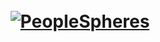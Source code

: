 <h1 align="center">
  <br>
  <a href="https://github.com/NeoSpheres/template-repository/master.zip"><img src="https://peoplespheres.com/wp-content/uploads/2021/11/logo-the-people-platform-blanc.svg" alt="PeopleSpheres"></a>
</h1>
